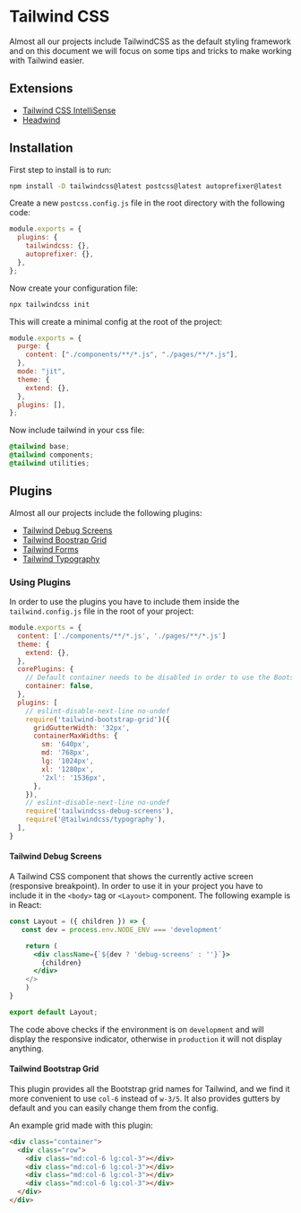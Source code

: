 # Tailwind CSS

Almost all our projects include TailwindCSS as the default styling framework and on this document we will focus on some tips and tricks to make working with Tailwind easier.

## Extensions

- [Tailwind CSS IntelliSense](https://marketplace.visualstudio.com/items?itemName=bradlc.vscode-tailwindcss)
- [Headwind](https://marketplace.visualstudio.com/items?itemName=heybourn.headwind)

## Installation

First step to install is to run:

```bash
npm install -D tailwindcss@latest postcss@latest autoprefixer@latest
```

Create a new `postcss.config.js` file in the root directory with the following code:

```js
module.exports = {
  plugins: {
    tailwindcss: {},
    autoprefixer: {},
  },
};
```

Now create your configuration file:

```bash
npx tailwindcss init
```

This will create a minimal config at the root of the project:

```javascript
module.exports = {
  purge: {
    content: ["./components/**/*.js", "./pages/**/*.js"],
  },
  mode: "jit",
  theme: {
    extend: {},
  },
  plugins: [],
};
```

Now include tailwind in your css file:

```css
@tailwind base;
@tailwind components;
@tailwind utilities;
```

## Plugins

Almost all our projects include the following plugins:

- [Tailwind Debug Screens](https://github.com/jorenvanhee/tailwindcss-debug-screens)
- [Tailwind Boostrap Grid](https://github.com/karolis-sh/tailwind-bootstrap-grid)
- [Tailwind Forms](https://github.com/tailwindlabs/tailwindcss-forms)
- [Tailwind Typography](https://github.com/tailwindlabs/tailwindcss-typography)

### Using Plugins

In order to use the plugins you have to include them inside the `tailwind.config.js` file in the root of your project:

```javascript
module.exports = {
  content: ['./components/**/*.js', './pages/**/*.js']
  theme: {
    extend: {},
  },
  corePlugins: {
    // Default container needs to be disabled in order to use the Bootstrap plugin
    container: false,
  },
  plugins: [
    // eslint-disable-next-line no-undef
    require('tailwind-bootstrap-grid')({
      gridGutterWidth: '32px',
      containerMaxWidths: {
        sm: '640px',
        md: '768px',
        lg: '1024px',
        xl: '1280px',
        '2xl': '1536px',
      },
    }),
    // eslint-disable-next-line no-undef
    require('tailwindcss-debug-screens'),
    require('@tailwindcss/typography'),
  ],
}
```

#### Tailwind Debug Screens

A Tailwind CSS component that shows the currently active screen (responsive breakpoint). In order to use it in your project you have to include it in the `<body>` tag or `<Layout>` component. The following example is in React:

```jsx
const Layout = ({ children }) => {
   const dev = process.env.NODE_ENV === 'development'

    return (
      <div className={`${dev ? 'debug-screens' : ''}`}>
        {children}
      </div>
    </>
    )
}

export default Layout;
```

The code above checks if the environment is on `development` and will display the responsive indicator, otherwise in `production` it will not display anything.

#### Tailwind Bootstrap Grid

This plugin provides all the Bootstrap grid names for Tailwind, and we find it more convenient to use `col-6` instead of `w-3/5`. It also provides gutters by default and you can easily change them from the config.

An example grid made with this plugin:

```html
<div class="container">
  <div class="row">
    <div class="md:col-6 lg:col-3"></div>
    <div class="md:col-6 lg:col-3"></div>
    <div class="md:col-6 lg:col-3"></div>
    <div class="md:col-6 lg:col-3"></div>
  </div>
</div>
```
